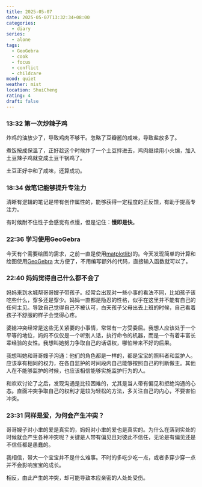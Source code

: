 ```yaml
---
title: 2025-05-07
date: 2025-05-07T13:32:34+08:00
categories:
  - diary
series:
  - alone
tags:
  - GeoGebra
  - cook
  - focus
  - conflict
  - childcare
mood: quiet
weather: mist
location: ShuiCheng
rating: 4
draft: false
---
```

### 13:32 第一次炒辣子鸡

炸鸡的油放少了，导致鸡肉不够干。忽略了豆瓣酱的咸味，导致盐放多了。

煮饭按成保温了，正好趁这个时候炸了一个土豆拌进去，鸡肉继续用小火煸，加入土豆辣子鸡就变成土豆干锅鸡了。

土豆正好中和了咸味，还算成功。

### 18:34 做笔记能够提升专注力

清晰有逻辑的笔记是带有创作属性的，能够获得一定程度的正反馈，有助于提高专注力。

有时候耐不住性子会感觉有点慢，但是记住：**慢即是快**。
### 22:36 学习使用GeoGebra

今天有个需要绘图的需求，之前一直是使用[matplotlib](https://matplotlib.online/))的。今天发现简单的计算和绘图使用[GeoGebra](https://www.geogebra.org/) 太方便了，不用编写额外的代码，直接输入函数就可以了。

### 22:40 妈妈觉得自己什么都不会了

妈妈来到水城帮哥哥嫂子带孩子。经常会出现对一些小事的看法不同，比如孩子该吃些什么，穿多还是穿少。妈妈一直都是隐忍的性格，似乎在这里并不能有自己的任何主见。导致自己觉得自己不被认可，白天孩子父母出去上班的时候，自己看着孩子不舒服的样子会觉得心疼。

婆媳冲突经常是这些无关紧要的小事情，常常有一方受委屈。我想人应该处于一个平等的地位，妈妈不仅仅是一个听别人话，执行命令的机器，而是一个有着丰富长辈经验的女性。我想叫她努力争取自己的话语权，哪怕带来不好的后果。

我想叫她和哥哥嫂子沟通：他们的角色都是一样的，都是宝宝的照料者和监护人。应该享有相同的权力，在各自监护的时间段内自己能够按照自己的判断做主。其他人在不能够监护的时候，也应该相信能够实施监护行为的人。

和欢欢讨论了之后，发现沟通是比较困难的，尤其是当人带有偏见和拒绝沟通的心态。直面冲突争取自己的权利才是较为轻松的方法，多关注自己的内心，不要害怕冲突。

### 23:31 同样是爱，为何会产生冲突？

哥哥嫂子对小聿的爱是真实的，妈妈对小聿的爱也是真实的。为什么在落到实处的时候就会产生各种冲突呢？关键是人带有偏见且对彼此不信任，无论是有偏见还是不信任都是愚蠢的。

我相信，带大一个宝宝并不是什么难事。不时的多吃少吃一点，或者多穿少穿一点并不会影响宝宝的成长。

相反，由此产生的冲突，却可能导致本应亲密的人处处受伤。